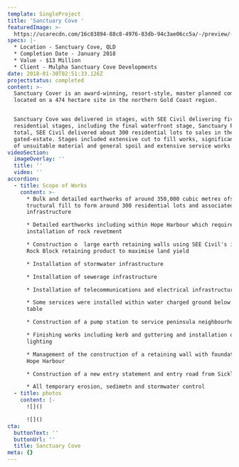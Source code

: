 ```yaml
---
template: SingleProject
title: 'Sanctuary Cove '
featuredImage: >-
  https://ucarecdn.com/16c83894-88c8-4976-83db-94c3ae06cc5a/-/preview/-/enhance/49/
specs: |-
  * Location - Sanctuary Cove, QLD 
  * Completion Date - January 2018
  * Value - $13 Million
  * Client - Mulpha Sanctuary Cove Developments
date: 2018-01-30T02:51:33.126Z
projectstatus: completed
content: >-
  Sanctuary Cover is an award-winning, resort-style, master planned community
  located on a 474 hectare site in the northern Gold Coast region. 


  Sanctuary Cove was delivered in stages, with SEE Civil delivering five
  residential stages, including the final waterfront stage, Sanctuary Point. In
  total, SEE Civil delivered about 300 residential lots to sales in the
  gated-estate. Stages included extensive cut to fill works, significant export
  of unsuitable material and general spoil and extensive service works.
videoSection:
  imageOverlay: ''
  title: ''
  video: ''
accordion:
  - title: Scope of Works
    content: >-
      * Bulk and detailed earthworks of around 350,000 cubic metres ofs
      tructural fill to form around 300 residential lots and associated
      infrastructure

      * Detailed earthworks including within Hope Harbour which required
      installation of rock revetment 

      * Construction o  large earth retaining walls using SEE Civil's innovative
      Rock Block retaining product to maximise land yield

      * Installation of stormwater infrastructure

      * Installation of sewerage infrastructure

      * Installation of telecommunications and electrical infrastructure 

      * Some services were installed within water charged ground below the water
      table 

      * Construction of a pump station to service peninsula neighbourhoods

      * Finishing works including kerb and guttering and installation of street
      lighting 

      * Management of the construction of a retaining wall with foundations in
      Hope Harbour 

      * Construction of a new entry statement and entry road from Sickle Avenue

      * All temporary erosion, sedimetn and stormwater control
  - title: photos
    content: |-
      ![]()

      ![]()
cta:
  buttonText: ''
  buttonUrl: ''
  title: Sanctuary Cove
meta: {}
---
```


